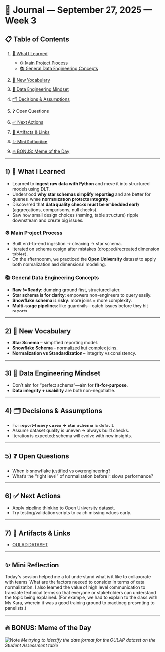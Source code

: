 # 📓 Journal — September 27, 2025 — Week 3

## 📋 Table of Contents

1. [📘 What I Learned](#1--what-i-learned)

   * [⚙️ Main Project Process](#️-main-project-process)
   * [📚 General Data Engineering Concepts](#-general-data-engineering-concepts)
2. [📝 New Vocabulary](#2--new-vocabulary)
3. [🧠 Data Engineering Mindset](#3--data-engineering-mindset)
4. [🗂️ Decisions & Assumptions](#4--decisions--assumptions)
5. [❓ Open Questions](#5--open-questions)
6. [✅ Next Actions](#6--next-actions)
7. [🔗 Artifacts & Links](#7--artifacts--links)
8. [✨ Mini Reflection](#-mini-reflection)
9. [🔥 BONUS: Meme of the Day](#-bonus-meme-of-the-day)

---

## 1) 📘 What I Learned

* Learned to **ingest raw data with Python** and move it into structured models using DLT.
* Understood **why star schemas simplify reporting** and are better for queries, while **normalization protects integrity**.
* Discovered that **data quality checks must be embedded early** (aggregations, comparisons, null checks).
* Saw how small design choices (naming, table structure) ripple downstream and create big issues.

### ⚙️ Main Project Process

* Built end-to-end ingestion -> cleaning -> star schema.
* Iterated on schema design after mistakes (dropped/recreated dimension tables).
* On the afternoonm, we practiced the **Open University** dataset to apply both normalization and dimensional modeling.

### 📚 General Data Engineering Concepts

* **Raw != Ready**: dumping ground first, structured later.
* **Star schema is for clarity**: empowers non-engineers to query easily.
* **Snowflake schema is risky**: more joins = more complexity.
* **Multi-stage pipelines**: like guardrails—catch issues before they hit reports.

---

## 2) 📝 New Vocabulary

* **Star Schema** – simplified reporting model.
* **Snowflake Schema** – normalized but complex joins.
* **Normalization vs Standardization** – integrity vs consistency.

---

## 3) 🧠 Data Engineering Mindset

* Don’t aim for “perfect schema”—aim for **fit-for-purpose**.
* **Data integrity + usability** are both non-negotiable.

---

## 4) 🗂️ Decisions & Assumptions

* For **report-heavy cases -> star schema** is default.
* Assume dataset quality is uneven -> always build checks.
* Iteration is expected: schema will evolve with new insights.

---

## 5) ❓ Open Questions

* When is snowflake justified vs overengineering?
* What’s the “right level” of normalization before it slows performance?

---

## 6) ✅ Next Actions

* Apply pipeline thinking to Open University dataset.
* Try testing/validation scripts to catch missing values early.

---

## 7) 🔗 Artifacts & Links

* [OULAD DATASET](https://archive.ics.uci.edu/dataset/349/open+university+learning+analytics+dataset)

---

## ✨ Mini Reflection

Today's session helped me a lot understand what is it like to collaborate with teams. What are the factors needed to consider in terms of data normalization.
I also learned the value of high level communication to translate technical terms so that everyone or stakeholders can understand the topic being explained. (For example, we had to explain to the class with Ms Kara, wherein it was a good training ground to practincg presenting to panelists.)

---

## 🔥 BONUS: Meme of the Day

![Note](https://pbs.twimg.com/media/G0tHH4pbMAAHx9m.jpg)
*Me trying to identify the date format for the OULAP dataset on the Student Assessment table*

